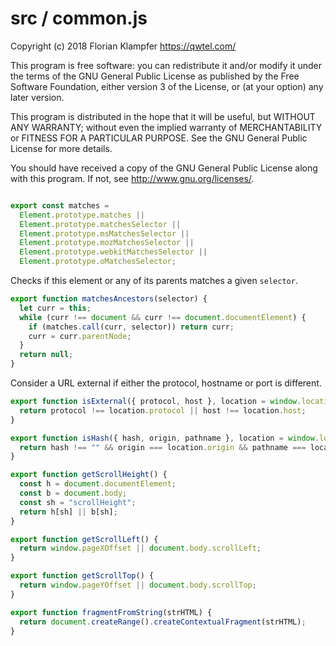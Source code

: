 # src / common.js
Copyright (c) 2018 Florian Klampfer <https://qwtel.com/>

This program is free software: you can redistribute it and/or modify
it under the terms of the GNU General Public License as published by
the Free Software Foundation, either version 3 of the License, or
(at your option) any later version.

This program is distributed in the hope that it will be useful,
but WITHOUT ANY WARRANTY; without even the implied warranty of
MERCHANTABILITY or FITNESS FOR A PARTICULAR PURPOSE.  See the
GNU General Public License for more details.

You should have received a copy of the GNU General Public License
along with this program.  If not, see <http://www.gnu.org/licenses/>.


```js

export const matches =
  Element.prototype.matches ||
  Element.prototype.matchesSelector ||
  Element.prototype.msMatchesSelector ||
  Element.prototype.mozMatchesSelector ||
  Element.prototype.webkitMatchesSelector ||
  Element.prototype.oMatchesSelector;
```

Checks if this element or any of its parents matches a given `selector`.


```js
export function matchesAncestors(selector) {
  let curr = this;
  while (curr !== document && curr !== document.documentElement) {
    if (matches.call(curr, selector)) return curr;
    curr = curr.parentNode;
  }
  return null;
}
```

Consider a URL external if either the protocol, hostname or port is different.


```js
export function isExternal({ protocol, host }, location = window.location) {
  return protocol !== location.protocol || host !== location.host;
}

export function isHash({ hash, origin, pathname }, location = window.location) {
  return hash !== "" && origin === location.origin && pathname === location.pathname;
}

export function getScrollHeight() {
  const h = document.documentElement;
  const b = document.body;
  const sh = "scrollHeight";
  return h[sh] || b[sh];
}

export function getScrollLeft() {
  return window.pageXOffset || document.body.scrollLeft;
}

export function getScrollTop() {
  return window.pageYOffset || document.body.scrollTop;
}

export function fragmentFromString(strHTML) {
  return document.createRange().createContextualFragment(strHTML);
}
```


